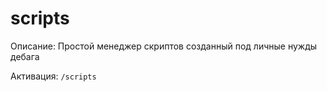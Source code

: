 # scripts

Описание: Простой менеджер скриптов созданный под личные нужды дебага

Активация: `/scripts`
